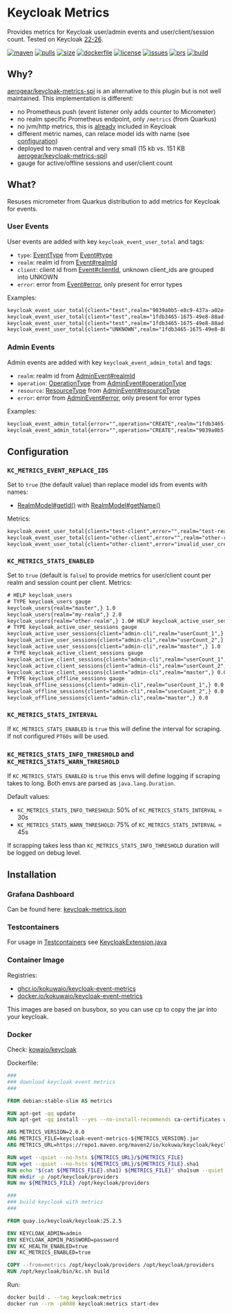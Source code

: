 # Keycloak Metrics

Provides metrics for Keycloak user/admin events and user/client/session count. Tested on Keycloak [22-26](.woodpecker/verify.yaml#L7-L11).

[![maven](https://img.shields.io/maven-central/v/io.kokuwa.keycloak/keycloak-event-metrics.svg?label=maven)](https://central.sonatype.com/artifact/io.kokuwa.keycloak/keycloak-event-metrics)
[![pulls](https://img.shields.io/docker/pulls/kokuwaio/keycloak-event-metrics)](https://hub.docker.com/r/kokuwaio/keycloak-event-metrics)
[![size](https://img.shields.io/docker/image-size/kokuwaio/keycloak-event-metrics)](https://hub.docker.com/r/kokuwaio/keycloak-event-metrics)
[![dockerfile](https://img.shields.io/badge/source-Dockerfile%20-blue)](https://git.kokuwa.io/kokuwaio/keycloak-event-metrics/src/branch/main/Dockerfile)
[![license](https://img.shields.io/badge/license-EUPL%201.2-blue)](https://git.kokuwa.io/kokuwaio/keycloak-event-metrics/src/branch/main/LICENSE)
[![issues](https://img.shields.io/gitea/issues/open/kokuwaio/keycloak-event-metrics?gitea_url=https%3A%2F%2Fgit.kokuwa.io)](https://git.kokuwa.io/kokuwaio/keycloak-event-metrics/issues)
[![prs](https://img.shields.io/gitea/pull-requests/open/kokuwaio/keycloak-event-metrics?gitea_url=https%3A%2F%2Fgit.kokuwa.io)](https://git.kokuwa.io/kokuwaio/keycloak-event-metrics/pulls)
[![build](https://ci.kokuwa.io/api/badges/kokuwaio/keycloak-event-metrics/status.svg)](https://ci.kokuwa.io/repos/kokuwaio/keycloak-event-metrics/)

## Why?

[aerogear/keycloak-metrics-spi](https://github.com/aerogear/keycloak-metrics-spi) is an alternative to this plugin but is not well maintained. This implementation is different:

* no Prometheus push (event listener only adds counter to Micrometer)
* no realm specific Prometheus endpoint, only `/metrics` (from Quarkus)
* no jvm/http metrics, this is [already](https://www.keycloak.org/server/configuration-metrics#_available_metrics) included in Keycloak
* different metric names, can relace model ids with name (see [configuration](#kc_metrics_event_replace_ids))
* deployed to maven central and very small (15 kb vs. 151 KB [aerogear/keycloak-metrics-spi](https://github.com/aerogear/keycloak-metrics-spi))
* gauge for active/offline sessions and user/client count

## What?

Resuses micrometer from Quarkus distribution to add metrics for Keycloak for events.

### User Events

User events are added with key `keycloak_event_user_total` and tags:

* `type`: [EventType](https://github.com/keycloak/keycloak/blob/main/server-spi-private/src/main/java/org/keycloak/events/EventType.java#L27) from [Event#type](https://github.com/keycloak/keycloak/blob/main/server-spi-private/src/main/java/org/keycloak/events/Event.java#L44)
* `realm`: realm id from [Event#realmId](https://github.com/keycloak/keycloak/blob/main/server-spi-private/src/main/java/org/keycloak/events/Event.java#L46)
* `client`: client id from [Event#clientId](https://github.com/keycloak/keycloak/blob/main/server-spi-private/src/main/java/org/keycloak/events/Event.java#L48), unknown client_ids are grouped into UNKOWN
* `error`: error from [Event#error](https://github.com/keycloak/keycloak/blob/main/server-spi-private/src/main/java/org/keycloak/events/Event.java#L56), only present for error types

Examples:

```txt
keycloak_event_user_total{client="test",realm="9039a0b5-e8c9-437a-a02e-9d91b04548a4",type="LOGIN",error="",} 2.0
keycloak_event_user_total{client="test",realm="1fdb3465-1675-49e8-88ad-292e2f42ee72",type="LOGIN",error="",} 1.0
keycloak_event_user_total{client="test",realm="1fdb3465-1675-49e8-88ad-292e2f42ee72",type="LOGIN_ERROR",error="invalid_user_credentials",} 1.0
keycloak_event_user_total{client="UNKNOWN",realm="1fdb3465-1675-49e8-88ad-292e2f42ee72",type="LOGIN_ERROR",error="invalid_user_credentials",} 1.0
```

### Admin Events

Admin events are added with key `keycloak_event_admin_total` and tags:

* `realm`: realm id from [AdminEvent#realmId](https://github.com/keycloak/keycloak/blob/main/server-spi-private/src/main/java/org/keycloak/events/admin/AdminEvent.java#L44)
* `operation`: [OperationType](https://github.com/keycloak/keycloak/blob/main/server-spi-private/src/main/java/org/keycloak/events/admin/OperationType.java#L27) from [AdminEvent#operationType](https://github.com/keycloak/keycloak/blob/main/server-spi-private/src/main/java/org/keycloak/events/admin/AdminEvent.java#L53)
* `resource`: [ResourceType](https://github.com/keycloak/keycloak/blob/main/server-spi-private/src/main/java/org/keycloak/events/admin/ResourceType.java#L24) from [AdminEvent#resourceType](https://github.com/keycloak/keycloak/blob/main/server-spi-private/src/main/java/org/keycloak/events/admin/AdminEvent.java#L51)
* `error`: error from [AdminEvent#error](https://github.com/keycloak/keycloak/blob/main/server-spi-private/src/main/java/org/keycloak/events/admin/AdminEvent.java#L59), only present for error types

Examples:

```txt
keycloak_event_admin_total{error="",operation="CREATE",realm="1fdb3465-1675-49e8-88ad-292e2f42ee72",resource="USER",} 1.0
keycloak_event_admin_total{error="",operation="CREATE",realm="9039a0b5-e8c9-437a-a02e-9d91b04548a4",resource="USER",} 1.0
```

## Configuration

### `KC_METRICS_EVENT_REPLACE_IDS`

Set to `true` (the default value) than replace model ids from events with names:

* [RealmModel#getId()](https://github.com/keycloak/keycloak/blob/main/server-spi/src/main/java/org/keycloak/models/RealmModel.java#L82) with [RealmModel#getName()](https://github.com/keycloak/keycloak/blob/main/server-spi/src/main/java/org/keycloak/models/RealmModel.java#L84)

Metrics:

```txt
keycloak_event_user_total{client="test-client",error="",realm="test-realm",type="LOGIN",} 2.0
keycloak_event_user_total{client="other-client",error="",realm="other-realm",type="LOGIN",} 1.0
keycloak_event_user_total{client="other-client",error="invalid_user_credentials",realm="other-realm",type="LOGIN_ERROR",} 1.0
```

### `KC_METRICS_STATS_ENABLED`

Set to `true` (default is `false`) to provide metrics for user/client count per realm and session count per client. Metrics:

```txt
# HELP keycloak_users  
# TYPE keycloak_users gauge
keycloak_users{realm="master",} 1.0
keycloak_users{realm="my-realm",} 2.0
keycloak_users{realm="other-realm",} 1.0# HELP keycloak_active_user_sessions
# TYPE keycloak_active_user_sessions gauge
keycloak_active_user_sessions{client="admin-cli",realm="userCount_1",} 0.0
keycloak_active_user_sessions{client="admin-cli",realm="userCount_2",} 0.0
keycloak_active_user_sessions{client="admin-cli",realm="master",} 1.0
# TYPE keycloak_active_client_sessions gauge
keycloak_active_client_sessions{client="admin-cli",realm="userCount_1",} 0.0
keycloak_active_client_sessions{client="admin-cli",realm="userCount_2",} 0.0
keycloak_active_client_sessions{client="admin-cli",realm="master",} 0.0
# TYPE keycloak_offline_sessions gauge
keycloak_offline_sessions{client="admin-cli",realm="userCount_1",} 0.0
keycloak_offline_sessions{client="admin-cli",realm="userCount_2",} 0.0
keycloak_offline_sessions{client="admin-cli",realm="master",} 0.0
```

### `KC_METRICS_STATS_INTERVAL`

If `KC_METRICS_STATS_ENABLED` is `true` this will define the interval for scraping. If not configured `PT60s` will be used.

### `KC_METRICS_STATS_INFO_THRESHOLD` and `KC_METRICS_STATS_WARN_THRESHOLD`

If `KC_METRICS_STATS_ENABLED` is `true` this envs will define logging if scraping takes to long. Both envs are parsed as `java.lang.Duration`.

Default values:

* `KC_METRICS_STATS_INFO_THRESHOLD`: 50% of `KC_METRICS_STATS_INTERVAL` = 30s
* `KC_METRICS_STATS_WARN_THRESHOLD`: 75% of `KC_METRICS_STATS_INTERVAL` = 45s

If scrapping takes less than `KC_METRICS_STATS_INFO_THRESHOLD` duration will be logged on debug level.

## Installation

### Grafana Dashboard

Can be found here: [keycloak-metrics.json](https://git.kokuwa.io/keycloak/keycloak/blob/main/src/test/k3s/dev/grafana/files/dashboards/keycloak-metrics.json)

### Testcontainers

For usage in [Testcontainers](https://www.testcontainers.org/) see [KeycloakExtension.java](src/test/java/io/kokuwa/keycloak/metrics/junit/KeycloakExtension.java#L57-L68)

### Container Image

Registries:

* [ghcr.io/kokuwaio/keycloak-event-metrics](https://github.com/kokuwaio/keycloak-event-metrics/pkgs/container/keycloak-event-metrics)
* [docker.io/kokuwaio/keycloak-event-metrics](https://hub.docker.com/r/kokuwaio/keycloak-event-metrics)

This images are based on busybox, so you can use cp to copy the jar into your keycloak.

### Docker

Check: [kowaio/keycloak](https://git.kokuwa.io/keycloak/keycloak)

Dockerfile:

```Dockerfile
###
### download keycloak event metrics
###

FROM debian:stable-slim AS metrics

RUN apt-get -qq update
RUN apt-get -qq install --yes --no-install-recommends ca-certificates wget

ARG METRICS_VERSION=2.0.0
ARG METRICS_FILE=keycloak-event-metrics-${METRICS_VERSION}.jar
ARG METRICS_URL=https://repo1.maven.org/maven2/io/kokuwa/keycloak/keycloak-event-metrics/${METRICS_VERSION}

RUN wget --quiet --no-hsts ${METRICS_URL}/${METRICS_FILE}
RUN wget --quiet --no-hsts ${METRICS_URL}/${METRICS_FILE}.sha1
RUN echo "$(cat ${METRICS_FILE}.sha1) ${METRICS_FILE}" sha1sum --quiet --check --strict -
RUN mkdir -p /opt/keycloak/providers
RUN mv ${METRICS_FILE} /opt/keycloak/providers

###
### build keycloak with metrics
###

FROM quay.io/keycloak/keycloak:25.2.5

ENV KEYCLOAK_ADMIN=admin
ENV KEYCLOAK_ADMIN_PASSWORD=password
ENV KC_HEALTH_ENABLED=true
ENV KC_METRICS_ENABLED=true

COPY --from=metrics /opt/keycloak/providers /opt/keycloak/providers
RUN /opt/keycloak/bin/kc.sh build
```

Run:

```sh
docker build . --tag keycloak:metrics
docker run --rm -p8080 keycloak:metrics start-dev
```
